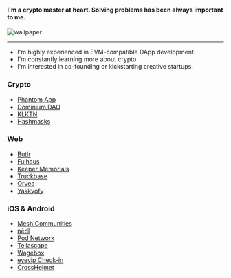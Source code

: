 #### I'm a crypto master at heart. Solving problems has been always important to me.

![wallpaper](https://i.ibb.co/CKD1cHH/template.png)

---


- I'm highly experienced in EVM-compatible DApp development.
- I'm constantly learning more about crypto.
- I'm interested in co-founding or kickstarting creative startups.


### Crypto
- [Phantom App](https://phantom.app/)
- [Dominium DAO](https://dominiumdao.finance)
- [KLKTN](https://klktn.com)
- [Hashmasks](https://thehashmasks.com)

### Web
- [Butlr](https://butlr.io)
- [Fulhaus](https://fulhaus.com)
- [Keeper Memorials](https://www.mykeeper.com/)
- [Truckbase](https://truckbase.ai/)
- [Orvea](https://www.orvea.io/)
- [Yakkyofy](https://www.yakkyofy.com)

### iOS & Android
- [Mesh Communities](https://apps.apple.com/us/app/mesh-communities/id1473534230)
- [nēdl](https://apps.apple.com/us/app/n%C4%93dl-find-voices-be-heard/id1367332698)
- [Pod Network](https://apps.apple.com/us/app/pod-network/id1481372679?ls=1)
- [Tellascape](https://apps.apple.com/us/app/tellascape/id1462461606)
- [Wagebox](https://apps.apple.com/gb/app/wagebox-easy-money-management/id1506631876)
- [eyevip Check-in](https://apps.apple.com/tt/app/eyevip-check-in/id1471634873)
- [CrossHelmet](https://apps.apple.com/tt/app/crosshelmet/id1471310161)
